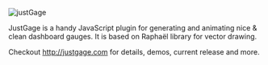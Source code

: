 ![justGage](https://dl.dropbox.com/u/6211055/IMG/justgage_logo.png)

JustGage is a handy JavaScript plugin for generating and animating nice &amp; clean dashboard gauges. It is based on Raphaël library for vector drawing.

Checkout http://justgage.com for details, demos, current release and more.
